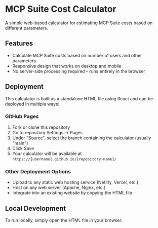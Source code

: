 # MCP Suite Cost Calculator

A simple web-based calculator for estimating MCP Suite costs based on different
parameters.

## Features

- Calculate MCP Suite costs based on number of users and other parameters
- Responsive design that works on desktop and mobile
- No server-side processing required - runs entirely in the browser

## Deployment

This calculator is built as a standalone HTML file using React and can be
deployed in multiple ways:

### GitHub Pages

1. Fork or clone this repository
2. Go to repository Settings → Pages
3. Under "Source", select the branch containing the calculator (usually "main")
4. Click Save
5. Your calculator will be available at
   `https://[username].github.io/[repository-name]/`

### Other Deployment Options

- Upload to any static web hosting service (Netlify, Vercel, etc.)
- Host on any web server (Apache, Nginx, etc.)
- Integrate into an existing website by copying the HTML file

## Local Development

To run locally, simply open the HTML file in your browser.